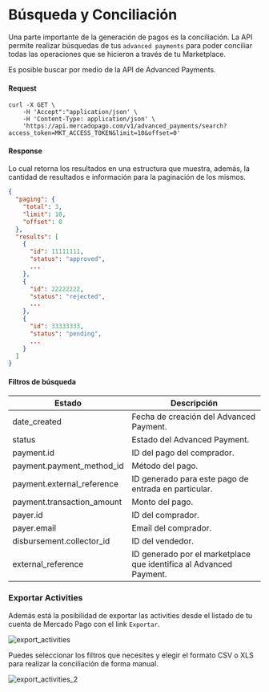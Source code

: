 # Búsqueda y Conciliación

Una parte importante de la generación de pagos es la conciliación. La API permite realizar búsquedas de tus `advanced payments` para poder conciliar todas las operaciones que se hicieron a través de tu Marketplace.

Es posible buscar por medio de la API de Advanced Payments.

#### Request
```curl
curl -X GET \
    -H 'Accept":"application/json' \
    -H 'Content-Type: application/json' \
    'https://api.mercadopago.com/v1/advanced_payments/search?access_token=MKT_ACCESS_TOKEN&limit=10&offset=0'
```

#### Response
Lo cual retorna los resultados en una estructura que muestra, además, la cantidad de resultados e información para la paginación de los mismos.
```json
{
  "paging": {
    "total": 3,
    "limit": 10,
    "offset": 0
  },
  "results": [
    {
      "id": 11111111,
      "status": "approved",
      ...
    },
    {
      "id": 22222222,
      "status": "rejected",
      ...
    },
    {
      "id": 33333333,
      "status": "pending",
      ...
    }
  ]
}
```

#### Filtros de búsqueda

Estado                      |Descripción                                                        |
----------------------------|-------------------------------------------------------------------|
date_created                |Fecha de creación del Advanced Payment.                            |
status                      |Estado del Advanced Payment.                                       |
payment.id                  |ID del pago del comprador.                                         |
payment.payment_method_id   |Método del pago.                                                   |
payment.external_reference  |ID generado para este pago de entrada en particular.               |
payment.transaction_amount  |Monto del pago.                                                    |
payer.id                    |ID del comprador.                                                  |
payer.email                 |Email del comprador.                                               |
disbursement.collector_id   |ID del vendedor.                                                   |
external_reference          |ID generado por el marketplace que identifica al Advanced Payment. |

### Exportar Activities

Además está la posibilidad de exportar las activities desde el listado de tu cuenta de Mercado Pago con el link `Exportar`.

![export_activities](/images/advanced-payments/export_activities_es.png)

Puedes seleccionar los filtros que necesites y elegir el formato CSV o XLS para realizar la conciliación de forma manual.

![export_activities_2](/images/advanced-payments/export_activities_2_es.png)
